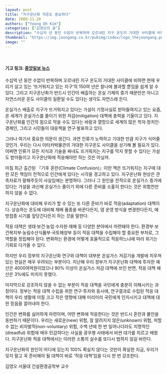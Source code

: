 ```yaml
---
layout: post
title: "지구온난화 적응도 중요하다"
date: 2008-11-20
authors: ["Young Oh Kim"]
categories: ["김영오의 글"]
description: "수십억 년 동안 수없이 반복하며 오르내린 지구 온도의 거대한 사이클에 비하면 현재 우리가 살고 있는 ‘뜨거워지고 있는 지구’의 150여 년은 찰나에 불과할 뿐임을 쉽게 알 수 있다. 그리고 지구온난화가 반드시 인간이 배출하는 온실 기체의 증가 때문만은 아니고 자연스러운 온도 사이클의 일환일 수도 있다는 생각도 자연스레 든다."
thumbnail: "https://img.joongang.co.kr/pubimg/index/logo_thejoongang.png"
image: ""
---
```


<br>

#### 기고 링크: <a href="https://www.joongang.co.kr/article/3385827" target="_blank">중앙일보 뉴스</a>

수십억 년 동안 수없이 반복하며 오르내린 지구 온도의 거대한 사이클에 비하면 현재 우리가 살고 있는 ‘뜨거워지고 있는 지구’의 150여 년은 찰나에 불과할 뿐임을 쉽게 알 수 있다. 그리고 지구온난화가 반드시 인간이 배출하는 온실 기체의 증가 때문만은 아니고 자연스러운 온도 사이클의 일환일 수도 있다는 생각도 자연스레 든다.

온실가스 배출로 지구가 뜨거워지고 있다는 가설이 기정사실로 받아들여지고 있는 요즘, 온 세계가 온실가스를 줄이기 위한 저감(mitigation) 대책에 총력을 기울이고 있다. 지구온난화를 인간의 힘으로 막을 수도 있다는 바람과 열망으로 세계의 많은 학자·정치인·경제인, 그리고 시민들이 대응책을 연구·발표하고 있다.

그러나 여기서 중요한 의문이 생긴다. 과연 인류가 노력하고 기대한 만큼 지구가 식어줄 것인가. 우리는 다시 이타카박물관의 거대한 지구온도 사이클을 상기해 볼 필요가 있다. 어쩌면 인류가 모든 지식과 기술을 짜내도 뜨거워지는 지구를 막지 못할 수 있다는 가설도 받아들이고 지구온난화에 적응해야만 하는 것은 아닐까.

마침 최근 출간된 『기후 혼란(Climate Confusion)』이란 책은 뜨거워지는 지구에 대한 모든 책임이 전적으로 인간에게 있다는 시각을 경고하고 있다. 지구온난화 현상은 관측자료가 말해주듯이 사실임에는 분명하다. 그러나 그 원인을 전적으로 온실가스 증가에 있다는 가설을 과신해 온실가스 줄이기 외에 다른 준비를 소홀히 한다는 것은 위험천만하지 않을 수 없다.

지구온난화에 대비해 우리가 할 수 있는 또 다른 준비가 바로 적응(adaptation) 대책이다. 상승하는 온도에 대비해 재배 품종을 바꾼다든지, 댐 운영 방식을 변경한다든지, 예방접종 시기를 앞당긴다든지 하는 것을 말한다.

적응 대책은 생태·보건·농업·수자원·재해 등 다양한 분야에서 마련돼야 한다. 환경부·보건복지부·농림수산식품부·국토해양부 등이 적응 대책을 수립해야 할 중요한 부처로, 그 역할을 정립해야 된다. 변화하는 환경에 어떻게 효율적으로 적응하느냐에 따라 위기는 기회로 다가올 수 있다.

하지만 우리 정부의 지구온난화 연구와 대책이 대부분 온실가스 저감기술 개발에 치우쳐 있는 현실은 매우 우려되는 부분이다. 지난해 우리 정부가 지구온난화 대책에 투자한 예산은 4000여억원이었으나 90% 이상이 온실가스 저감 대책에 쓰인 반면, 적응 대책 예산은 3%에도 미치지 못했다.

마지막으로 강조하지 않을 수 없는 부분이 적응 대책을 국민에게 충분히 이해시키는 과정이다. 정부는 적응 대책 수립을 위한 연구·투자와 동시에, 연구결과로 수립된 적응 대책이 우리 생활에 미칠 크고 작은 영향에 대해 미리미리 국민에게 인지시키고 대책에 대한 믿음을 끌어내야 한다.

인간은 변화를 싫어하게 마련이며, 어떤 변화에 적응한다는 것은 반드시 혼란과 불안을 동반하기 때문이다. 우리는 새로운(new) 위험, 잘 알려지지 않은(unknown) 위험, 피할 수 없는 비자발적(non-voluntary) 위험, 수백 년에 한 번 일어나더라도 치명적인(dreadful) 위험에 매우 민감하다는 사실을 광우병 사태에서 비싼 대가를 치르고 배웠다. 지구온난화 적응 대책에서는 이러한 소통의 실수를 또다시 범하지 않길 바란다.

지구온난화의 원인이 어디에 있는지 100% 확실치 않다는 것만이 확실한 지금, 우리가 잊지 말고 꼭 준비해야 될 대책이 바로 ‘적응 대책’임을 다시 한 번 강조한다.

김영오 서울대 건설환경공학부 교수

<br>
